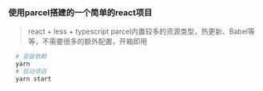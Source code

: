 ### 使用parcel搭建的一个简单的react项目
> react + less + typescript 
> parcel内置较多的资源类型，热更新、Babel等等，不需要很多的额外配置，开箱即用

```sh
  # 安装依赖
  yarn 
  # 启动项目
  yarn start 
```